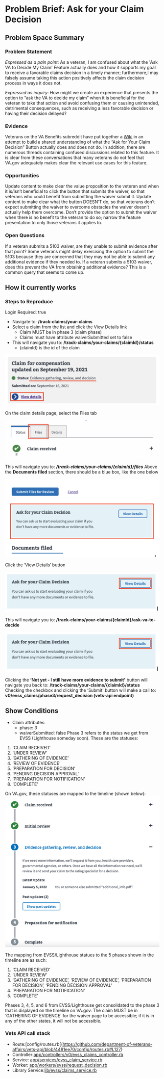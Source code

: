 # Problem Brief: Ask for your Claim Decision

## Problem Space Summary
### Problem Statement
*Expressed as a pain point*: As a veteran, I am confused about what the 'Ask VA to Decide My Claim' Feature actually does and how it supports my goal to receive a favorable claims decision in a timely manner; furthermore,I may falsely assume taking this action positively affects the claim decision process in ways it does not.

*Expressed as inquiry*: How might we create an experience that presents the option to “ask the VA to decide my claim” when it is beneficial for the veteran to take that action and avoid confusing them or causing unintended, detrimental consequences, such as receiving a less favorable decision or having their decision delayed?

### Evidence
Veterans on the VA Benefits subreddit have put together a [Wiki](https://www.reddit.com/r/VeteransBenefits/wiki/button/) in an attempt to build a shared understanding of what the “Ask for Your Claim Decision” Button actually does and does not do. In addition, there are numerous threads containing confused discussions related to this feature. It is clear from these conversations that many veterans do not feel that VA.gov adequately makes clear the relevant use cases for this feature.

### Opportunities

Update content to make clear the value proposition to the veteran and when it is/isn’t beneficial to click the button that submits the waiver, so that veterans who could benefit from submitting the waiver submit it.
Update content to make clear what the button DOESN’T do, so that veterans don’t expect submitting the waiver to overcome obstacles the waiver doesn’t actually help them overcome.
Don’t provide the option to submit the waiver when there is no benefit to the veteran to do so; narrow the feature presentation to only those veterans it applies to.

### Open Questions
 If a veteran submits a 5103 waiver, are they unable to submit evidence after that point? Some veterans might delay exercising the option to submit the 5103 because they are concerned that they may not be able to submit any additional evidence if they needed to.
 If a veteran submits a 5103 waiver, does this prevent the VA from obtaining additional evidence? This is a common query that seems to come up.

## How it currently works
### Steps to Reproduce
Login Required: true
- Navigate to: **/track-claims/your-claims**
- Select a claim from the list and click the View Details link
  - Claim MUST be in phase 3 (claim phase)
  - Claims must have attribute waiverSubmitted set to false
- This will navigate you to: **/track-claims/your-claims/{claimId}/status**
  - {claimId} is the id of the claim

![On the claim details page, select the Files tab](https://github.com/department-of-veterans-affairs/va.gov-team/blob/master/products/claim-appeal-status/CST%20Product/claim.png)

On the claim details page, select the Files tab

![Select files tab](https://github.com/department-of-veterans-affairs/va.gov-team/blob/master/products/claim-appeal-status/CST%20Product/claim%20received.png)

This will navigate you to: ***/track-claims/your-claims/{claimId}/files***
Above the **Documents filed** section, there should be a blue box, like the one below

![Ask for your claim decision](https://github.com/department-of-veterans-affairs/va.gov-team/blob/master/products/claim-appeal-status/CST%20Product/submit%20files.png)

Click the ‘View Details’ button

![Click view details button](https://github.com/department-of-veterans-affairs/va.gov-team/blob/master/products/claim-appeal-status/CST%20Product/ask%20for%20claim%20decision.png)

This will navigate you to: **/track-claims/your-claims/{claimId}/ask-va-to-decide**

![Ask for your claim decision](https://github.com/department-of-veterans-affairs/va.gov-team/blob/master/products/claim-appeal-status/CST%20Product/ask%20for%20claim%20decision.png)

Clicking the **‘Not yet - I still have more evidence to submit'** button will navigate you back to: **/track-claims/your-claims/{claimId}/status**
Checking the checkbox and clicking the ‘Submit' button will make a call to: **v0/evss_claims/phase3/request_decision (vets-api endpoint)**

## Show Conditions
- Claim attributes:
  - phase: 3
  - waiverSubmitted: false
Phase 3 refers to the status we get from EVSS (Lighthouse someday soon). These are the statuses:
1. 'CLAIM RECEIVED’
2. ‘UNDER REVIEW’
3. ‘GATHERING OF EVIDENCE’
4. ‘REVIEW OF EVIDENCE’
5. ‘PREPARATION FOR DECISION’
6. ‘PENDING DECISION APPROVAL’
7. ‘PREPARATION FOR NOTIFICATION’
8. ‘COMPLETE’

On VA.gov, these statuses are mapped to the timeline (shown below):
![timeline](https://github.com/department-of-veterans-affairs/va.gov-team/blob/master/products/claim-appeal-status/CST%20Product/timeline.png)

The mapping from EVSS/Lighthouse statues to the 5 phases shown in the timeline are as such:
1. ‘CLAIM RECEIVED’
2. ‘UNDER REVIEW’
3. ‘GATHERING OF EVIDENCE’, ‘REVIEW OF EVIDENCE’, ‘PREPARATION FOR DECISION’, ‘PENDING DECISION APPROVAL’
4. ‘PREPARATION FOR NOTIFICATION’
5. ‘COMPLETE’

Phases 3, 4, 5, and 6 from EVSS/Lighthouse get consolidated to the phase 3 that is displayed on the timeline on VA.gov. The claim MUST be in ‘GATHERING OF EVIDENCE’ for the waiver page to be accessible; if it is in any of the other states, it will not be accessible.

### Vets API call stack
- Route:[config/routes.rb[(https://github.com/department-of-veterans-affairs/vets-api/blob/4481ee70/config/routes.rb#L127)
- Controller:[app/controllers/v0/evss_claims_controller.rb](https://github.com/department-of-veterans-affairs/vets-api/blob/4481ee70/app/controllers/v0/evss_claims_controller.rb#L29-L39)
- Service: [app/services/evss_claim_service.rb](https://github.com/department-of-veterans-affairs/vets-api/blob/4481ee70/app/services/evss_claim_service.rb#L41-L43)
- Worker: [app/workers/evss/request_decision.rb](https://github.com/department-of-veterans-affairs/vets-api/blob/4481ee70/app/workers/evss/request_decision.rb#L3-L10)
- Library Service:[lib/evss/claims_service.rb](https://github.com/department-of-veterans-affairs/vets-api/blob/4481ee70/lib/evss/claims_service.rb#L36-L41)
